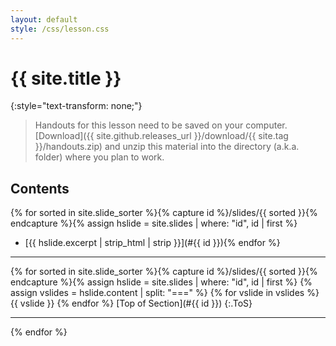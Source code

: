 ```yaml
---
layout: default
style: /css/lesson.css
---
```


# {{ site.title }}
{:style="text-transform: none;"}

> Handouts for this lesson need to be saved on your computer. [Download]({{ site.github.releases_url }}/download/{{ site.tag }}/handouts.zip) and unzip this material into the directory (a.k.a. folder) where you plan to work.

## Contents

{% for sorted in site.slide_sorter %}{% capture id %}/slides/{{ sorted }}{% endcapture %}{% assign hslide = site.slides | where: "id", id | first %}
- [{{ hslide.excerpt | strip_html | strip }}](#{{ id }}){% endfor %}

---

{% for sorted in site.slide_sorter %}{% capture id %}/slides/{{ sorted }}{% endcapture %}{% assign hslide = site.slides | where: "id", id | first %}
<a name="{{ id }}"></a>
{% assign vslides = hslide.content | split: "===" %}
{% for vslide in vslides %}
{{ vslide }}
{% endfor %}
[Top of Section](#{{ id }})
{:.ToS}
  
---
{% endfor %}
